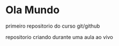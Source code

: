# Ola Mundo
 primeiro repositorio do curso git/github

 repositorio criando durante uma aula ao vivo
